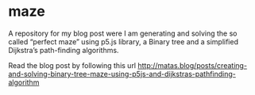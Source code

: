 # maze
A repository for my blog post were I am generating and solving the so called “perfect maze” using p5.js library, a Binary tree and a simplified Dijkstra’s path-finding algorithms.

Read the blog post by following this url http://matas.blog/posts/creating-and-solving-binary-tree-maze-using-p5js-and-dijkstras-pathfinding-algorithm
